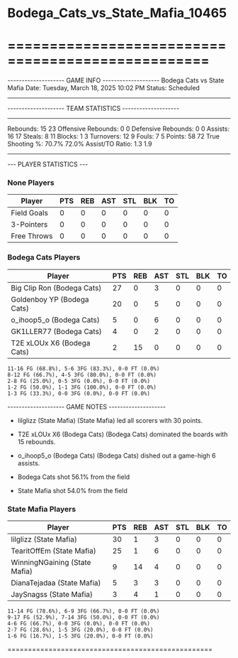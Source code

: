 # Bodega_Cats_vs_State_Mafia_10465

==================================================
==================================================

-------------------- GAME INFO --------------------
Bodega Cats vs State Mafia
Date: Tuesday, March 18, 2025 10:02 PM
Status: Scheduled

--------------------------------------------------

-------------------- TEAM STATISTICS --------------------

---------------------------------------------------------------------------
Rebounds:                 15                        23
Offensive Rebounds:       0                         0
Defensive Rebounds:       0                         0
Assists:                  16                        17
Steals:                   8                         11
Blocks:                   1                         3
Turnovers:                12                        9
Fouls:                    7                         5
Points:                   58                        72
True Shooting %:          70.7%                     72.0%
Assist/TO Ratio:          1.3                       1.9

--------------------------------------------------

--- PLAYER STATISTICS ---

### None Players

|Player|PTS|REB|AST|STL|BLK|TO|
|---|---|---|---|---|---|---|
|Field Goals|0|0|0|0|0|0|
|3-Pointers|0|0|0|0|0|0|
|Free Throws|0|0|0|0|0|0|

### Bodega Cats Players

|Player|PTS|REB|AST|STL|BLK|TO|
|---|---|---|---|---|---|---|
|Big Clip Ron (Bodega Cats)|27|0|3|0|0|0|
|Goldenboy YP (Bodega Cats)|20|0|5|0|0|0|
|o_ihoop5_o (Bodega Cats)|5|0|6|0|0|0|
|GK1LLER77 (Bodega Cats)|4|0|2|0|0|0|
|T2E xLOUx X6 (Bodega Cats)|2|15|0|0|0|0|

```
11-16 FG (68.8%), 5-6 3FG (83.3%), 0-0 FT (0.0%)
8-12 FG (66.7%), 4-5 3FG (80.0%), 0-0 FT (0.0%)
2-8 FG (25.0%), 0-5 3FG (0.0%), 0-0 FT (0.0%)
1-2 FG (50.0%), 1-1 3FG (100.0%), 0-0 FT (0.0%)
1-3 FG (33.3%), 0-0 3FG (0.0%), 0-0 FT (0.0%)
```

-------------------- GAME NOTES --------------------

* lilglizz (State Mafia) (State Mafia) led all scorers with 30 points.
* T2E xLOUx X6 (Bodega Cats) (Bodega Cats) dominated the boards with 15 rebounds.
* o_ihoop5_o (Bodega Cats) (Bodega Cats) dished out a game-high 6 assists.

* Bodega Cats shot 56.1% from the field

* State Mafia shot 54.0% from the field

### State Mafia Players

|Player|PTS|REB|AST|STL|BLK|TO|
|---|---|---|---|---|---|---|
|lilglizz (State Mafia)|30|1|3|0|0|0|
|TearitOffEm (State Mafia)|25|1|6|0|0|0|
|WinningNGaining (State Mafia)|9|14|4|0|0|0|
|DianaTejadaa (State Mafia)|5|3|3|0|0|0|
|JaySnagss (State Mafia)|3|4|1|0|0|0|

```
11-14 FG (78.6%), 6-9 3FG (66.7%), 0-0 FT (0.0%)
9-17 FG (52.9%), 7-14 3FG (50.0%), 0-0 FT (0.0%)
4-6 FG (66.7%), 0-0 3FG (0.0%), 0-0 FT (0.0%)
2-7 FG (28.6%), 1-5 3FG (20.0%), 0-0 FT (0.0%)
1-6 FG (16.7%), 1-5 3FG (20.0%), 0-0 FT (0.0%)
```

==================================================
